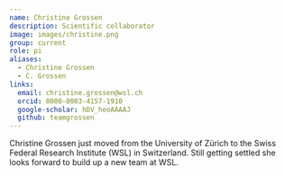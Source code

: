 ```yaml
---
name: Christine Grossen
description: Scientific collaborator
image: images/christine.png
group: current
role: pi
aliases:
  - Christine Grossen
  - C. Grossen
links:
  email: christine.grossen@wsl.ch
  orcid: 0000-0003-4157-1910
  google-scholar: hDV_heoAAAAJ
  github: teamgrossen
---
```


Christine Grossen just moved from the University of Zürich to the Swiss Federal Research Institute (WSL) in Switzerland. Still getting settled she looks forward to build up a new team at WSL.